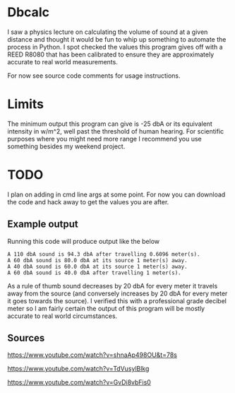 # Dbcalc

I saw a physics lecture on calculating the volume of sound at a given distance and thought it would be fun to whip up something to automate the process in Python. I spot checked the values this program gives off with a REED R8080 that has been calibrated to ensure they are approximately accurate to real world measurements.

For now see source code comments for usage instructions. 

# Limits

The minimum output this program can give is -25 dbA or its equivalent intensity in w/m^2, well past the threshold of human hearing. For scientific purposes where you might need more range I recommend you use something besides my weekend project.

# TODO

I plan on adding in cmd line args at some point. For now you can download the code and hack away to get the values you are after.

## Example output

Running this code will produce output like the below

```
A 110 dbA sound is 94.3 dbA after travelling 0.6096 meter(s).
A 60 dbA sound is 80.0 dbA at its source 1 meter(s) away.
A 40 dbA sound is 60.0 dbA at its source 1 meter(s) away.
A 60 dbA sound is 40.0 dbA after travelling 1 meter(s).
```

As a rule of thumb sound decreases by 20 dbA for every meter it travels away from the source (and conversely increases by 20 dbA for every meter it goes towards the source). I verified this with a professional grade decibel meter so I am fairly certain the output of this program will be mostly accurate to real world circumstances.

## Sources 

https://www.youtube.com/watch?v=shnaAp498OU&t=78s

https://www.youtube.com/watch?v=TdVusylBlkg

https://www.youtube.com/watch?v=GvDi8vbFis0

